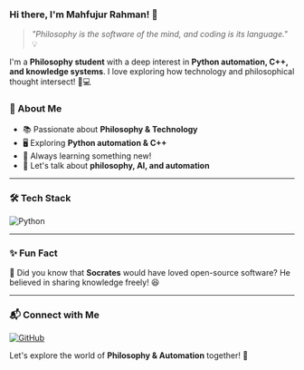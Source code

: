 ### Hi there, I'm Mahfujur Rahman! 👋

> *"Philosophy is the software of the mind, and coding is its language."* 💡

I'm a **Philosophy student** with a deep interest in **Python automation, C++, and knowledge systems**. I love exploring how technology and philosophical thought intersect! 🧠💻

### 🚀 About Me
- 📚 Passionate about **Philosophy & Technology**
- 🖥️ Exploring **Python automation & C++**
- 🎯 Always learning something new!
- 💬 Let's talk about **philosophy, AI, and automation**

---

### 🛠 Tech Stack
![Python](https://img.shields.io/badge/Python-3C873A?style=for-the-badge&logo=python&logoColor=white)  <!-- Green color -->

---

### ✨ Fun Fact
📖 Did you know that **Socrates** would have loved open-source software? He believed in sharing knowledge freely! 😆

---

### 📬 Connect with Me
[![GitHub](https://img.shields.io/badge/GitHub-000000?style=for-the-badge&logo=github&logoColor=white)](https://github.com/mahfujurc)

Let's explore the world of **Philosophy & Automation** together! 🚀

